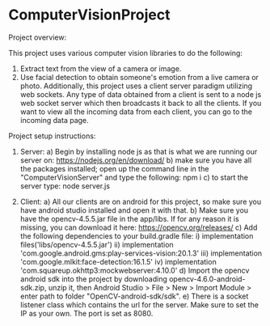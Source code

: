 # ComputerVisionProject

Project overview: 

This project uses various computer vision libraries to do the following:
  1) Extract text from the view of a camera or image.
  2) Use facial detection to obtain someone's emotion from a live camera or photo.
Additionally, this project uses a client server paradigm utilizing web sockets. Any type of data obtained from a client is sent to a
node js web socket server which then broadcasts it back to all the clients. If you want to view all the incoming data from each client,
you can go to the incoming data page.


Project setup instructions:

1) Server:
  a) Begin by installing node js as that is what we are running our server on: https://nodejs.org/en/download/
  b) make sure you have all the packages installed; open up the command line in the "ComputerVisionServer" and type the following: npm i
  c) to start the server type: node server.js
  
2) Client:
  a) All our clients are on android for this project, so make sure you have android studio installed and open it with that.
  b) Make sure you have the opencv-4.5.5.jar file in the app/libs. If for any reason it is missing, you can download it here: https://opencv.org/releases/
  c) Add the following dependencies to your build.gradle file:
  i)   implementation files('libs/opencv-4.5.5.jar')
  ii)  implementation 'com.google.android.gms:play-services-vision:20.1.3'
  iii) implementation 'com.google.mlkit:face-detection:16.1.5'
  iv)  implementation 'com.squareup.okhttp3:mockwebserver:4.10.0'
  d) Import the opencv android sdk into the project by downloading opencv-4.6.0-android-sdk.zip, unzip it, 
     then Android Studio > File > New > Import Module > enter path to folder "OpenCV-android-sdk/sdk".
  e) There is a socket listener class which contains the url for the server. Make sure to set the IP as your own. The port is set as 8080.
